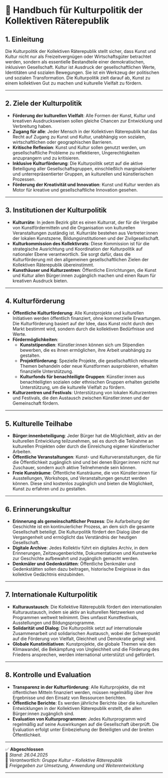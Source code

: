 # 🎨 Handbuch für Kulturpolitik der Kollektiven Räterepublik

## 1. Einleitung

Die Kulturpolitik der Kollektiven Räterepublik stellt sicher, dass Kunst und Kultur nicht nur als Freizeitvergnügen oder Wirtschaftsgüter betrachtet werden, sondern als essentielle Bestandteile einer demokratischen, inklusiven Gesellschaft. Kultur ist Ausdruck der gesellschaftlichen Werte, Identitäten und sozialen Bewegungen. Sie ist ein Werkzeug der politischen und sozialen Transformation. Die Kulturpolitik zielt darauf ab, Kunst zu einem kollektiven Gut zu machen und kulturelle Vielfalt zu fördern.

---

## 2. Ziele der Kulturpolitik

- **Förderung der kulturellen Vielfalt**: Alle Formen der Kunst, Kultur und kreativen Ausdrucksweisen sollen gleiche Chancen zur Entwicklung und Verbreitung haben.
- **Zugang für alle**: Jeder Mensch in der Kollektiven Räterepublik hat das Recht auf Zugang zu Kunst und Kultur, unabhängig von sozialen, wirtschaftlichen oder geographischen Barrieren.
- **Kritische Reflexion**: Kunst und Kultur sollen genutzt werden, um gesellschaftliche Probleme zu reflektieren, Ungerechtigkeiten anzuprangern und zu kritisieren.
- **Inklusive Kulturförderung**: Die Kulturpolitik setzt auf die aktive Beteiligung aller Gesellschaftsgruppen, einschließlich marginalisierter und unterrepräsentierter Gruppen, an kulturellen und künstlerischen Prozessen.
- **Förderung der Kreativität und Innovation**: Kunst und Kultur werden als Motor für kreative und gesellschaftliche Innovation gesehen.

---

## 3. Institutionen der Kulturpolitik

- **Kulturräte**: In jedem Bezirk gibt es einen Kulturrat, der für die Vergabe von Kunstfördermitteln und die Organisation von kulturellen Veranstaltungen zuständig ist. Kulturräte bestehen aus Vertreter:innen der lokalen Kunstszene, Bildungsinstitutionen und der Zivilgesellschaft.
- **Kulturkommission des Kollektivrats**: Diese Kommission ist für die strategische Ausrichtung und Koordination der Kulturpolitik auf nationaler Ebene verantwortlich. Sie sorgt dafür, dass die Kulturförderung mit den allgemeinen gesellschaftlichen Zielen der Kollektiven Räterepublik übereinstimmt.
- **Kunsthäuser und Kulturzentren**: Öffentliche Einrichtungen, die Kunst und Kultur allen Bürger:innen zugänglich machen und einen Raum für kreativen Ausdruck bieten.

---

## 4. Kulturförderung

- **Öffentliche Kulturförderung**: Alle Kunstprojekte und kulturellen Initiativen werden öffentlich finanziert, ohne kommerzielle Erwartungen. Die Kulturförderung basiert auf der Idee, dass Kunst nicht durch den Markt bestimmt wird, sondern durch die kollektiven Bedürfnisse und Werte.
- **Fördermöglichkeiten**:
  - **Kunststipendien**: Künstler:innen können sich um Stipendien bewerben, die es ihnen ermöglichen, ihre Arbeit unabhängig zu gestalten.
  - **Projektförderung**: Spezielle Projekte, die gesellschaftlich relevante Themen behandeln oder neue Kunstformen ausprobieren, erhalten finanzielle Unterstützung.
  - **Kulturfonds für benachteiligte Gruppen**: Künstler:innen aus benachteiligten sozialen oder ethnischen Gruppen erhalten gezielte Unterstützung, um die kulturelle Vielfalt zu fördern.
- **Kulturzentren und Festivals**: Unterstützung von lokalen Kulturzentren und Festivals, die den Austausch zwischen Künstler:innen und der Gemeinschaft fördern.

---

## 5. Kulturelle Teilhabe

- **Bürger:innenbeteiligung**: Jeder Bürger hat die Möglichkeit, aktiv an der kulturellen Entwicklung teilzunehmen, sei es durch die Teilnahme an kulturellen Projekten oder durch die Einreichung eigener künstlerischer Arbeiten.
- **Öffentliche Veranstaltungen**: Kunst- und Kulturveranstaltungen, die für die Öffentlichkeit zugänglich sind und bei denen Bürger:innen nicht nur Zuschauer, sondern auch aktive Teilnehmende sein können.
- **Freie Kunsträume**: Öffentliche Kunsträume, die von Künstler:innen für Ausstellungen, Workshops, und Veranstaltungen genutzt werden können. Diese sind kostenlos zugänglich und bieten die Möglichkeit, Kunst zu erfahren und zu gestalten.

---

## 6. Erinnerungskultur

- **Erinnerung als gemeinschaftlicher Prozess**: Die Aufarbeitung der Geschichte ist ein kontinuierlicher Prozess, an dem sich die gesamte Gesellschaft beteiligt. Die Kulturpolitik fördert den Dialog über die Vergangenheit und ermöglicht das Verständnis der heutigen Gesellschaft.
- **Digitale Archive**: Jedes Kollektiv führt ein digitales Archiv, in dem Erinnerungen, Zeitzeugenberichte, Dokumentationen und Kunstwerke zur Geschichte aufbewahrt und zugänglich gemacht werden.
- **Denkmäler und Gedenkstätten**: Öffentliche Denkmäler und Gedenkstätten sollen dazu beitragen, historische Ereignisse in das kollektive Gedächtnis einzubinden.

---

## 7. Internationale Kulturpolitik

- **Kulturaustausch**: Die Kollektive Räterepublik fördert den internationalen Kulturaustausch, indem sie aktiv an kulturellen Netzwerken und Programmen weltweit teilnimmt. Dies umfasst Kunstfestivals, Ausstellungen und Bildungsprogramme.
- **Solidarität und Dialog**: Die Kulturpolitik setzt auf internationale Zusammenarbeit und solidarischen Austausch, wobei der Schwerpunkt auf die Förderung von Vielfalt, Gleichheit und Demokratie gelegt wird.
- **Globale Kunstinitiativen**: Kunstprojekte, die globale Themen wie den Klimawandel, die Bekämpfung von Ungleichheit und die Förderung des Friedens ansprechen, werden international unterstützt und gefördert.

---

## 8. Kontrolle und Evaluation

- **Transparenz in der Kulturförderung**: Alle Kulturprojekte, die mit öffentlichen Mitteln finanziert werden, müssen regelmäßig über ihre Ergebnisse und den Einsatz von Ressourcen berichten.
- **Öffentliche Berichte**: Es werden jährliche Berichte über die kulturellen Entwicklungen in der Kollektiven Räterepublik erstellt, die allen Bürger:innen zugänglich sind.
- **Evaluation von Kulturprogrammen**: Jedes Kulturprogramm wird regelmäßig auf seine Auswirkungen auf die Gesellschaft überprüft. Die Evaluation erfolgt unter Einbeziehung der Beteiligten und der breiten Öffentlichkeit.

---

✅ **Abgeschlossen**  
📅 *Stand: 26.04.2025*  
🏩 *Verantwortlich: Gruppe Kultur – Kollektive Räterepublik*  
🔐 *Freigegeben zur Umsetzung, Anwendung und Weiterentwicklung*

---
<!--
Autor: Fabio Weidner
Version: 1.0
Sektion: Kultur
Veröffentlichung: April 2025
-->

